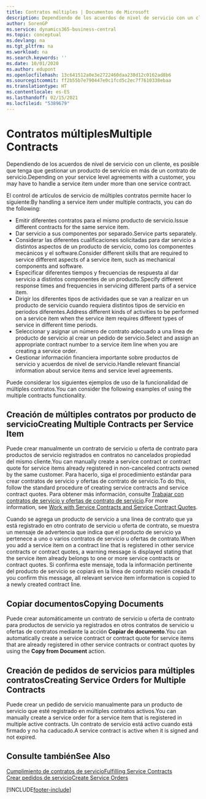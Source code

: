 ```yaml
---
title: Contratos múltiples | Documentos de Microsoft
description: Dependiendo de los acuerdos de nivel de servicio con un cliente, es posible que tenga que gestionar un producto de servicio en más de un contrato de servicio.
author: SorenGP
ms.service: dynamics365-business-central
ms.topic: conceptual
ms.devlang: na
ms.tgt_pltfrm: na
ms.workload: na
ms.search.keywords: ''
ms.date: 10/01/2020
ms.author: edupont
ms.openlocfilehash: 13c641512a0e3e2722460daa238d12c0162ad8b6
ms.sourcegitcommit: ff2b55b7e790447e0c1fcd5c2ec7f7610338ebaa
ms.translationtype: HT
ms.contentlocale: es-ES
ms.lasthandoff: 02/15/2021
ms.locfileid: "5389679"
---
```

# <a name="multiple-contracts"></a><span data-ttu-id="dce94-103">Contratos múltiples</span><span class="sxs-lookup"><span data-stu-id="dce94-103">Multiple Contracts</span></span>
<span data-ttu-id="dce94-104">Dependiendo de los acuerdos de nivel de servicio con un cliente, es posible que tenga que gestionar un producto de servicio en más de un contrato de servicio.</span><span class="sxs-lookup"><span data-stu-id="dce94-104">Depending on your service level agreements with a customer, you may have to handle a service item under more than one service contract.</span></span>  
  
<span data-ttu-id="dce94-105">El control de artículos de servicio de múltiples contratos permite hacer lo siguiente:</span><span class="sxs-lookup"><span data-stu-id="dce94-105">By handling a service item under multiple contracts, you can do the following:</span></span>  
  
* <span data-ttu-id="dce94-106">Emitir diferentes contratos para el mismo producto de servicio.</span><span class="sxs-lookup"><span data-stu-id="dce94-106">Issue different contracts for the same service item.</span></span>  
* <span data-ttu-id="dce94-107">Dar servicio a sus componentes por separado.</span><span class="sxs-lookup"><span data-stu-id="dce94-107">Service parts separately.</span></span>  
* <span data-ttu-id="dce94-108">Considerar las diferentes cualificaciones solicitadas para dar servicio a distintos aspectos de un producto de servicio, como los componentes mecánicos y el software.</span><span class="sxs-lookup"><span data-stu-id="dce94-108">Consider different skills that are required to service different aspects of a service item, such as mechanical components and software.</span></span>  
* <span data-ttu-id="dce94-109">Especificar diferentes tiempos y frecuencias de respuesta al dar servicio a distintos componentes de un producto.</span><span class="sxs-lookup"><span data-stu-id="dce94-109">Specify different response times and frequencies in servicing different parts of a service item.</span></span>  
* <span data-ttu-id="dce94-110">Dirigir los diferentes tipos de actividades que se van a realizar en un producto de servicio cuando requiera distintos tipos de servicio en periodos diferentes.</span><span class="sxs-lookup"><span data-stu-id="dce94-110">Address different kinds of activities to be performed on a service item when the service item requires different types of service in different time periods.</span></span>  
* <span data-ttu-id="dce94-111">Seleccionar y asignar un número de contrato adecuado a una línea de producto de servicio al crear un pedido de servicio.</span><span class="sxs-lookup"><span data-stu-id="dce94-111">Select and assign an appropriate contract number to a service item line when you are creating a service order.</span></span>  
* <span data-ttu-id="dce94-112">Gestionar información financiera importante sobre productos de servicio y acuerdos de nivel de servicio.</span><span class="sxs-lookup"><span data-stu-id="dce94-112">Handle relevant financial information about service items and service level agreements.</span></span>  
  
<span data-ttu-id="dce94-113">Puede considerar los siguientes ejemplos de uso de la funcionalidad de múltiples contratos.</span><span class="sxs-lookup"><span data-stu-id="dce94-113">You can consider the following examples of using the multiple contracts functionality.</span></span>  
  
## <a name="creating-multiple-contracts-per-service-item"></a><span data-ttu-id="dce94-114">Creación de múltiples contratos por producto de servicio</span><span class="sxs-lookup"><span data-stu-id="dce94-114">Creating Multiple Contracts per Service Item</span></span>  
<span data-ttu-id="dce94-115">Puede crear manualmente un contrato de servicio u oferta de contrato para productos de servicio registrados en contratos no cancelados propiedad del mismo cliente.</span><span class="sxs-lookup"><span data-stu-id="dce94-115">You can manually create a service contract or contract quote for service items already registered in non-canceled contracts owned by the same customer.</span></span> <span data-ttu-id="dce94-116">Para hacerlo, siga el procedimiento estándar para crear contratos de servicio y ofertas de contrato de servicio.</span><span class="sxs-lookup"><span data-stu-id="dce94-116">To do this, follow the standard procedure of creating service contracts and service contract quotes.</span></span> <span data-ttu-id="dce94-117">Para obtener más información, consulte [Trabajar con contratos de servicio y ofertas de contrato de servicio](service-how-to-create-service-contracts-and-service-contract-quotes.md).</span><span class="sxs-lookup"><span data-stu-id="dce94-117">For more information, see [Work with Service Contracts and Service Contract Quotes](service-how-to-create-service-contracts-and-service-contract-quotes.md).</span></span>  
  
<span data-ttu-id="dce94-118">Cuando se agrega un producto de servicio a una línea de contrato que ya está registrado en otro contrato de servicio u oferta de contrato, se muestra un mensaje de advertencia que indica que el producto de servicio ya pertenece a uno o varios contratos de servicio u ofertas de contrato.</span><span class="sxs-lookup"><span data-stu-id="dce94-118">When you add a service item on a contract line that is registered in other service contracts or contract quotes, a warning message is displayed stating that the service item already belongs to one or more service contracts or contract quotes.</span></span> <span data-ttu-id="dce94-119">Si confirma este mensaje, toda la información pertinente del producto de servicio se copiará en la línea de contrato recién creada.</span><span class="sxs-lookup"><span data-stu-id="dce94-119">If you confirm this message, all relevant service item information is copied to a newly created contract line.</span></span>  
  
## <a name="copying-documents"></a><span data-ttu-id="dce94-120">Copiar documentos</span><span class="sxs-lookup"><span data-stu-id="dce94-120">Copying Documents</span></span>  
<span data-ttu-id="dce94-121">Puede crear automáticamente un contrato de servicio u oferta de contrato para productos de servicio ya registrados en otros contratos de servicio u ofertas de contratos mediante la acción **Copiar de documento**.</span><span class="sxs-lookup"><span data-stu-id="dce94-121">You can automatically create a service contract or contract quote for service items that are already registered in other service contracts or contract quotes by using the **Copy from Document** action.</span></span>  
  
## <a name="creating-service-orders-for-multiple-contracts"></a><span data-ttu-id="dce94-122">Creación de pedidos de servicios para múltiples contratos</span><span class="sxs-lookup"><span data-stu-id="dce94-122">Creating Service Orders for Multiple Contracts</span></span>  
<span data-ttu-id="dce94-123">Puede crear un pedido de servicio manualmente para un producto de servicio que esté registrado en múltiples contratos activos.</span><span class="sxs-lookup"><span data-stu-id="dce94-123">You can manually create a service order for a service item that is registered in multiple active contracts.</span></span> <span data-ttu-id="dce94-124">Un contrato de servicio está activo cuando está firmado y no ha caducado.</span><span class="sxs-lookup"><span data-stu-id="dce94-124">A service contract is active when it is signed and not expired.</span></span>  
  
## <a name="see-also"></a><span data-ttu-id="dce94-125">Consulte también</span><span class="sxs-lookup"><span data-stu-id="dce94-125">See Also</span></span>  
[<span data-ttu-id="dce94-126">Cumplimiento de contratos de servicio</span><span class="sxs-lookup"><span data-stu-id="dce94-126">Fulfilling Service Contracts</span></span>](service-fulfill-service-contracts.md)  
[<span data-ttu-id="dce94-127">Crear pedidos de servicio</span><span class="sxs-lookup"><span data-stu-id="dce94-127">Create Service Orders</span></span>](service-how-to-create-service-orders.md)  


[!INCLUDE[footer-include](includes/footer-banner.md)]